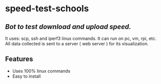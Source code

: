 # speed-test-schools
## _Bot to test download and upload speed._

It uses: scp, ssh and iperf3 linux commands. It can run on pc, vm, rpi, etc.
All data collected is sent to a server ( web server ) for its visualization.

## Features

- Uses 100% linux commands
- Easy to install
